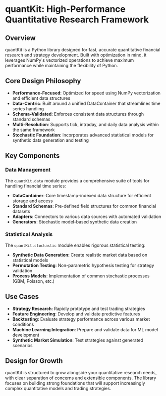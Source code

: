 # quantKit: High-Performance Quantitative Research Framework

## Overview

quantKit is a Python library designed for fast, accurate quantitative financial research and strategy development. Built with optimization in mind, it leverages NumPy's vectorized operations to achieve maximum performance while maintaining the flexibility of Python.

## Core Design Philosophy

- **Performance-Focused**: Optimized for speed using NumPy vectorization and efficient data structures
- **Data-Centric**: Built around a unified DataContainer that streamlines time series handling
- **Schema-Validated**: Enforces consistent data structures through standard schemas
- **Multi-Resolution**: Supports tick, intraday, and daily data analysis within the same framework
- **Stochastic Foundation**: Incorporates advanced statistical models for synthetic data generation and testing

## Key Components

### Data Management

The `quantKit.data` module provides a comprehensive suite of tools for handling financial time series:

- **DataContainer**: Core timestamp-indexed data structure for efficient storage and access
- **Standard Schemas**: Pre-defined field structures for common financial datasets
- **Adapters**: Connectors to various data sources with automated validation
- **Generators**: Stochastic model-based synthetic data creation

### Statistical Analysis

The `quantKit.stochastic` module enables rigorous statistical testing:

- **Synthetic Data Generation**: Create realistic market data based on statistical models
- **Permutation Testing**: Non-parametric hypothesis testing for strategy validation
- **Process Models**: Implementation of common stochastic processes (GBM, Poisson, etc.)

## Use Cases

- **Strategy Research**: Rapidly prototype and test trading strategies
- **Feature Engineering**: Develop and validate predictive features
- **Backtesting**: Evaluate strategy performance across various market conditions
- **Machine Learning Integration**: Prepare and validate data for ML model development
- **Synthetic Market Simulation**: Test strategies against generated scenarios

## Design for Growth

quantKit is structured to grow alongside your quantitative research needs, with clear separation of concerns and extensible components. The library focuses on building strong foundations that will support increasingly complex quantitative models and trading strategies.

